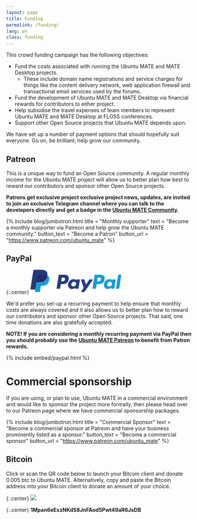 ```yaml
---
layout: page
title: Funding
permalink: /funding/
lang: en
class: funding
---
```


This crowd funding campaign has the following objectives:

  * Fund the costs associated with running the Ubuntu MATE and MATE Desktop projects.
    * These include domain name registrations and service charges for things like the content delivery network, web application firewall and transactional email services used by the forums.
  * Fund the development of Ubuntu MATE and MATE Desktop via financial rewards for contributors to either project.
  * Help subsidise the travel expenses of team members to represent Ubuntu MATE and MATE Desktop at FLOSS conferences.
  * Support other Open Source projects that Ubuntu MATE depends upon.

We have set up a number of payment options that should hopefully suit
everyone. Go on, be brilliant, help grow our community.

## Patreon

This is a unique way to fund an Open Source community. A regular
monthly income for the Ubuntu MATE project will allow us to better plan
how best to reward our contributors and sponsor other Open Source
projects.

**Patrons get exclusive project exclusive project news, updates, are invited
to join an exclusive Telegram channel where you can talk to the developers
directly and get a badge in the [Ubuntu MATE Community](https://ubuntu-mate.community).**


{% include blog/jumbotron.html
    title = "Monthly supporter"
    text = "Become a monthly supporter via Patreon and help grow the Ubuntu MATE community."
    button_text = "Become a Patron"
    button_url = "https://www.patreon.com/ubuntu_mate"
%}


## PayPal

{:.center}
![PayPal logo](/images/brands/paypal.svg)

We'd prefer you set-up a recurring payment to help ensure that monthly
costs are always covered and it also allows us to better plan how to
reward our contributors and sponsor other Open Source projects.
That said, one time donations are also gratefully accepted.

**NOTE! If you are considering a monthly recurring payment via PayPal then
you should probably use the [Ubuntu MATE Patreon](https://www.patreon.com/ubuntu_mate)
to benefit from Patron rewards.**

{% include embed/paypal.html %}


# Commercial sponsorship

If you are using, or plan to use, Ubuntu MATE in a commercial
environment and would like to sponsor the project more formally, then
please head over to our Patreon page where we have commercial
sponsorship packages.


{% include blog/jumbotron.html
    title = "Commercial Sponsor"
    text = "Become a commercial sponsor at Patreon
            and have your business prominently listed as a sponsor."
    button_text = "Become a commercial sponsor"
    button_url = "https://www.patreon.com/ubuntu_mate"
%}


## Bitcoin

Click or scan the QR code below to launch your Bitcoin client and
donate 0.005 btc to Ubuntu MATE. Alternatively, copy and paste the
Bitcoin address into your Bitcoin client to donate an amount of your choice.

{:.center}
[![](https://chart.googleapis.com/chart?chs=384x384&cht=qr&chl=bitcoin:1Mpan6eExzNKdS8JnFAod5Pwt49aR6JsDB?amount=0.005&message=Donate_0.005_btc_to_Ubuntu_MATE)](bitcoin:1Mpan6eExzNKdS8JnFAod5Pwt49aR6JsDB?amount=0.055&label=Ubuntu%20MATE)

{:.center}
**1Mpan6eExzNKdS8JnFAod5Pwt49aR6JsDB**
